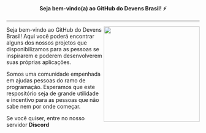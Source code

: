 
<h4 align="center">
  Seja bem-vindo(a) ao GitHub do Devens Brasil! ⚡
</h4>

<hr>

<img align="right" src="https://greenpng.com/wp-content/uploads/2020/09/untitleddesign_1_original-192.png" width="250"/>

Seja bem-vindo ao GitHub do Devens Brasil!
Aqui você poderá encontrar alguns dos nossos projetos
que disponibilizamos para as pessoas se inspirarem e poderem
desenvolverem suas próprias aplicações.

Somos uma comunidade empenhada em ajudas pessoas do ramo de programação.
Esperamos que este respositório seja de grande utilidade e incentivo
para as pessoas que não sabe nem por onde começar.

Se você quiser, entre no nosso servidor __Discord__
